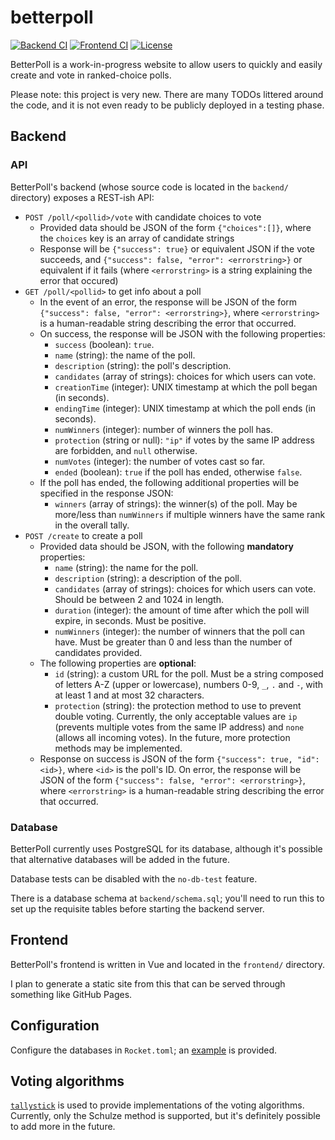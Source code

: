 # betterpoll
[![Backend CI](https://github.com/AnnikaCodes/betterpoll/actions/workflows/backend.yml/badge.svg)](https://github.com/AnnikaCodes/betterpoll/actions/workflows/backend.yml) [![Frontend CI](https://github.com/AnnikaCodes/betterpoll/actions/workflows/frontend.yml/badge.svg)](https://github.com/AnnikaCodes/betterpoll/actions/workflows/frontend.yml) [![License](https://img.shields.io/badge/License-MIT-blue.svg)](https://github.com/AnnikaCodes/betterpoll/blob/main/LICENSE)

BetterPoll is a work-in-progress website to allow users to quickly and easily create and vote in ranked-choice polls.

Please note: this project is very new. There are many TODOs littered around the code, and it is not even ready to be publicly deployed in a testing phase.

## Backend
### API
BetterPoll's backend (whose source code is located in the `backend/` directory) exposes a REST-ish API:
- `POST /poll/<pollid>/vote` with candidate choices to vote
    - Provided data should be JSON of the form `{"choices":[]}`, where the `choices` key is an array of candidate strings
    - Response will be `{"success": true}` or equivalent JSON if the vote succeeds, and `{"success": false, "error": <errorstring>}` or equivalent if it fails (where `<errorstring>` is a string explaining the error that occured)
- `GET /poll/<pollid>` to get info about a poll
    - In the event of an error, the response will be JSON of the form `{"success": false, "error": <errorstring>}`, where `<errorstring>` is a human-readable string describing the error that occurred.
    - On success, the response will be JSON with the following properties:
        - `success` (boolean): `true`.
        - `name` (string): the name of the poll.
        - `description` (string): the poll's description.
        - `candidates` (array of strings): choices for which users can vote.
        - `creationTime` (integer): UNIX timestamp at which the poll began (in seconds).
        - `endingTime` (integer): UNIX timestamp at which the poll ends (in seconds).
        - `numWinners` (integer): number of winners the poll has.
        - `protection` (string or null): `"ip"` if votes by the same IP address are forbidden, and `null` otherwise.
        - `numVotes` (integer): the number of votes cast so far.
        - `ended` (boolean): `true` if the poll has ended, otherwise `false`.
    - If the poll has ended, the following additional properties will be specified in the response JSON:
        - `winners` (array of strings): the winner(s) of the poll. May be more/less than `numWinners` if multiple winners have the same rank in the overall tally.
- `POST /create` to create a poll
    - Provided data should be JSON, with the following **mandatory** properties:
        - `name` (string): the name for the poll.
        - `description` (string): a description of the poll.
        - `candidates` (array of strings): choices for which users can vote. Should be between 2 and 1024 in length.
        - `duration` (integer): the amount of time after which the poll will expire, in seconds. Must be positive.
        - `numWinners` (integer): the number of winners that the poll can have. Must be greater than 0 and less than the number of candidates provided.
    - The following properties are **optional**:
        - `id` (string): a custom URL for the poll. Must be a string composed of letters A-Z (upper or lowercase), numbers 0-9, `_`, `.` and `-`, with at least 1 and at most 32 characters.
        - `protection` (string): the protection method to use to prevent double voting. Currently, the only acceptable values are `ip` (prevents multiple votes from the same IP address) and `none` (allows all incoming votes). In the future, more protection methods may be implemented.
    - Response on success is JSON of the form `{"success": true, "id": <id>}`, where `<id>` is the poll's ID. On error, the response will be JSON of the form `{"success": false, "error": <errorstring>}`, where `<errorstring>` is a human-readable string describing the error that occurred.

### Database
BetterPoll currently uses PostgreSQL for its database, although it's possible that alternative databases will be added in the future.

Database tests can be disabled with the `no-db-test` feature.

There is a database schema at `backend/schema.sql`; you'll need to run this to set up the requisite tables before starting the backend server.

## Frontend
BetterPoll's frontend is written in Vue and located in the `frontend/` directory.

I plan to generate a static site from this that can be served through something like GitHub Pages.

## Configuration
Configure the databases in `Rocket.toml`; an [example](https://github.com/AnnikaCodes/betterpoll/blob/main/backend/Rocket.example.toml) is provided.

## Voting algorithms
[`tallystick`](https://crates.io/crate/tallystick) is used to provide implementations of the voting algorithms. Currently, only the Schulze method is supported, but it's definitely possible to add more in the future.
